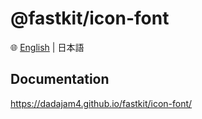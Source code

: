 # @fastkit/icon-font

🌐 [English](https://github.com/dadajam4/fastkit/blob/main/packages/icon-font/README.md) | 日本語

## Documentation
https://dadajam4.github.io/fastkit/icon-font/
